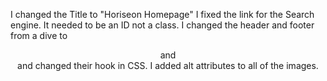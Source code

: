 I changed the Title to "Horiseon Homepage"
I fixed the link for the Search engine. It needed to be an ID not a class.
I changed the header and footer from a dive to <header> and <footer> and changed their hook in CSS. 
I added alt attributes to all of the images. 
